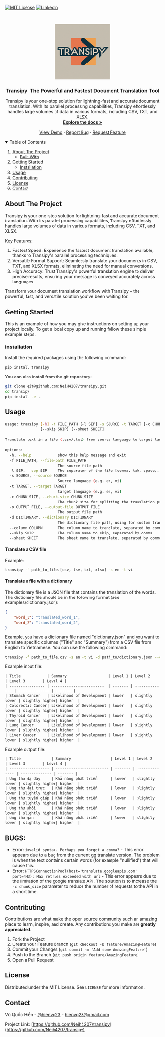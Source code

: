 <!-- [![Contributors][contributors-shield]][contributors-url] -->
<!-- [![Forks][forks-shield]][forks-url] -->
<!-- [![Stargazers][stars-shield]][stars-url]
[![Issues][issues-shield]][issues-url] -->
[![MIT License][license-shield]][license-url]
[![LinkedIn][linkedin-shield]][linkedin-url]



<!-- PROJECT LOGO -->
<br />
<p align="center">
  <a href="https://github.com/NeiH4207/transipy">
    <img src="images/transipy_logo.jpeg" alt="Logo" width="180" height="180">
  </a>

  <h3 align="center">Transipy: The Powerful and Fastest Document Translation Tool</h3>

  <p align="center">
    Transipy is your one-stop solution for lightning-fast and accurate document translation. With its parallel processing capabilities, Transipy effortlessly handles large volumes of data in various formats, including CSV, TXT, and XLSX.
    <br />
    <a href="https://github.com/NeiH4207/transipy"><strong>Explore the docs »</strong></a>
    <br />
    <br />
    <a href="https://github.com/NeiH4207/transipy">View Demo</a>
    ·
    <a href="https://github.com/NeiH4207/transipy/issues">Report Bug</a>
    ·
    <a href="https://github.com/NeiH4207/transipy/issues">Request Feature</a>
  </p>
</p>



<!-- TABLE OF CONTENTS -->
<details open="open">
  <summary>Table of Contents</summary>
  <ol>
    <li>
      <a href="#about-the-project">About The Project</a>
      <ul>
        <li><a href="#built-with">Built With</a></li>
      </ul>
    </li>
    <li>
      <a href="#getting-started">Getting Started</a>
      <ul>
        <li><a href="#installation">Installation</a></li>
      </ul>
    </li>
    <li><a href="#usage">Usage</a></li>
    <li><a href="#contributing">Contributing</a></li>
    <li><a href="#license">License</a></li>
    <li><a href="#contact">Contact</a></li>
  </ol>
</details>



<!-- ABOUT THE PROJECT -->
## About The Project

Transipy is your one-stop solution for lightning-fast and accurate document translation. With its parallel processing capabilities, Transipy effortlessly handles large volumes of data in various formats, including CSV, TXT, and XLSX.

Key Features:

1. Fastest Speed: Experience the fastest document translation available, thanks to Transipy's parallel processing techniques.
2. Versatile Format Support: Seamlessly translate your documents in CSV, TXT, and XLSX formats, eliminating the need for manual conversions.
3. High Accuracy: Trust Transipy's powerful translation engine to deliver precise results, ensuring your message is conveyed accurately across languages.

Transform your document translation workflow with Transipy – the powerful, fast, and versatile solution you've been waiting for.

<!-- GETTING STARTED -->
## Getting Started

This is an example of how you may give instructions on setting up your project locally.
To get a local copy up and running follow these simple example steps.

### Installation

Install the required packages using the following command:

```bash
pip install transipy
```

You can also install from the git repository:

```bash
git clone git@github.com:NeiH4207/transipy.git
cd transipy
pip install -e .
```

<!-- USAGE EXAMPLES -->
## Usage

```bash
usage: transipy [-h] -f FILE_PATH [-l SEP] -s SOURCE -t TARGET [-c CHUNK_SIZE] [-o OUTPUT_FILE] [-d DICTIONARY] [--column COLUMN]
                [--skip SKIP] [--sheet SHEET]

Translate text in a file (.csv/.txt) from source language to target language.

options:
  -h, --help            show this help message and exit
  -f FILE_PATH, --file-path FILE_PATH
                        The source file path
  -l SEP, --sep SEP     The separator of the file [comma, tab, space,...]
  -s SOURCE, --source SOURCE
                        Source language (e.g. en, vi)
  -t TARGET, --target TARGET
                        target language (e.g. en, vi)
  -c CHUNK_SIZE, --chunk-size CHUNK_SIZE
                        The chunk size for splitting the translation process
  -o OUTPUT_FILE, --output-file OUTPUT_FILE
                        The output file path
  -d DICTIONARY, --dictionary DICTIONARY
                        The dictionary file path, using for custom translation
  --column COLUMN       The column name to translate, separated by comma
  --skip SKIP           The column name to skip, separated by comma
  --sheet SHEET         The sheet name to translate, separated by comma
```

#### Translate a CSV file

Example:
```bash
transipy -f path_to_file.[csv, tsv, txt, xlsx] -s en -t vi
```

#### Translate a file with a dictionary

The dictionary file is a JSON file that contains the translation of the words. 
The dictionary file should be in the following format (see examples/dictionary.json):

```json
{
    "word_1": "translated_word_1",
    "word_2": "translated_word_2",
}
```

Example, you have a dictionary file named "dictionary.json" and you want to translate specific columns ("Title" and "Summary") from a CSV file from English to Vietnamese. You can use the following command:

```bash
transipy -f path_to_file.csv -s en -t vi -d path_to/dictionary.json --column Title,Summary
```

Example input file:
```csv
| Title            | Summary                   | Level 1 | Level 2        | Level 3        | Level 4 |
| ---------------- | ------------------------  | ------- | -------------- | -------------- | ------- |
| Stomach Cancer   | Likelihood of Development | lower   | slightly lower | slightly higher| higher  |
| Colorectal Cancer| Likelihood of Development | lower   | slightly lower | slightly higher| higher  |
| Thyroid Cancer   | Likelihood of Development | lower   | slightly lower | slightly higher| higher  |
| Lung Cancer      | Likelihood of Development | lower   | slightly lower | slightly higher| higher  |
| Liver Cancer     | Likelihood of Development | lower   | slightly lower | slightly higher| higher  |

```

Example output file:
```csv
| Title              | Summary                  | Level 1 | Level 2        | Level 3        | Level 4 |
| ------------------ | ------------------------ | ------- | -------------- | -------------- | ------- |
| Ung thư dạ dày     | Khả năng phát triển      | lower   | slightly lower | slightly higher| higher  |
| Ung thư đại trực   | Khả năng phát triển      | lower   | slightly lower | slightly higher| higher  |
| Ung thư tuyến giáp | Khả năng phát triển      | lower   | slightly lower | slightly higher| higher  |
| Ung thư phổi       | Khả năng phát triển      | lower   | slightly lower | slightly higher| higher  |
| Ung thư gan        | Khả năng phát triển      | lower   | slightly lower | slightly higher| higher  |
```

## BUGS:
- Error: `invalid syntax. Perhaps you forgot a comma?` - This error appears due to a bug from the current gg translate version. The problem is when the text contains certain words (for example "nullified") that will cause this.
- Error: `HTTPSConnectionPool(host='translate.googleapis.com', port=443): Max retries exceeded with url` - This error appears due to the limitation of the google translate API. The solution is to increase the `-c chunk_size` parameter to reduce the number of requests to the API in a short time.

<!-- CONTRIBUTING -->
## Contributing

Contributions are what make the open source community such an amazing place to learn, inspire, and create. Any contributions you make are **greatly appreciated**.

1. Fork the Project
2. Create your Feature Branch (`git checkout -b feature/AmazingFeature`)
3. Commit your Changes (`git commit -m 'Add some AmazingFeature'`)
4. Push to the Branch (`git push origin feature/AmazingFeature`)
5. Open a Pull Request



<!-- LICENSE -->
## License

Distributed under the MIT License. See `LICENSE` for more information.



<!-- CONTACT -->
## Contact

Vũ Quốc Hiển - [@hienvq23](hienvq23@gmail.com) - hienvq23@gmail.com

Project Link: [https://github.com/Neih4207/transipy](https://github.com/Neih4207/transipy)


<!-- MARKDOWN LINKS & IMAGES -->
<!-- https://www.markdownguide.org/basic-syntax/#reference-style-links -->
[contributors-shield]: https://img.shields.io/github/contributors/NeiH4207/transipy.svg?style=for-the-badge
[contributors-url]: https://github.com/NeiH4207/transipy/graphs/contributors
[forks-shield]: https://img.shields.io/github/forks/NeiH4207/transipy.svg?style=for-the-badge
[forks-url]: https://github.com/NeiH4207/transipy/network/members
[stars-shield]: https://img.shields.io/github/stars/NeiH4207/transipy.svg?style=for-the-badge
[stars-url]: https://github.com/NeiH4207/transipy/stargazers
[issues-shield]: https://img.shields.io/github/issues/NeiH4207/transipy.svg?style=for-the-badge
[issues-url]: https://github.com/NeiH4207/transipy/issues
[license-shield]: https://img.shields.io/github/license/NeiH4207/transipy.svg?style=for-the-badge
[license-url]: https://github.com/NeiH4207/transipy/blob/master/LICENSE.txt
[linkedin-shield]: https://img.shields.io/badge/-LinkedIn-black.svg?style=for-the-badge&logo=linkedin&colorB=555
[linkedin-url]: https://www.linkedin.com/in/neihvq23/
[product-screenshot]: images/screenshot.png
